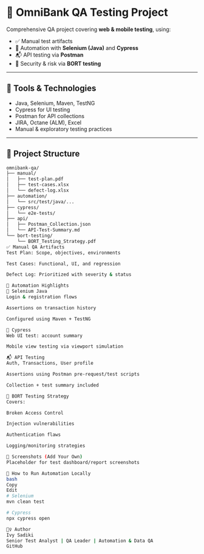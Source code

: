 # 🧪 OmniBank QA Testing Project

Comprehensive QA project covering **web & mobile testing**, using:
- ✅ Manual test artifacts
- 🔁 Automation with **Selenium (Java)** and **Cypress**
- 📬 API testing via **Postman**
- 🔐 Security & risk via **BORT testing**

---

## 🔧 Tools & Technologies

- Java, Selenium, Maven, TestNG
- Cypress for UI testing
- Postman for API collections
- JIRA, Octane (ALM), Excel
- Manual & exploratory testing practices

---

## 📁 Project Structure

```bash
omnibank-qa/
├── manual/
│   ├── test-plan.pdf
│   ├── test-cases.xlsx
│   └── defect-log.xlsx
├── automation/
│   └── src/test/java/...
├── cypress/
│   └── e2e-tests/
├── api/
│   ├── Postman_Collection.json
│   └── API-Test-Summary.md
└── bort-testing/
    └── BORT_Testing_Strategy.pdf
✅ Manual QA Artifacts
Test Plan: Scope, objectives, environments

Test Cases: Functional, UI, and regression

Defect Log: Prioritized with severity & status

🤖 Automation Highlights
🔹 Selenium Java
Login & registration flows

Assertions on transaction history

Configured using Maven + TestNG

🔸 Cypress
Web UI test: account summary

Mobile view testing via viewport simulation

📬 API Testing
Auth, Transactions, User profile

Assertions using Postman pre-request/test scripts

Collection + test summary included

🔐 BORT Testing Strategy
Covers:

Broken Access Control

Injection vulnerabilities

Authentication flaws

Logging/monitoring strategies

📸 Screenshots (Add Your Own)
Placeholder for test dashboard/report screenshots

🏁 How to Run Automation Locally
bash
Copy
Edit
# Selenium
mvn clean test

# Cypress
npx cypress open

🙋‍♀️ Author
Ivy Sadiki
Senior Test Analyst | QA Leader | Automation & Data QA
GitHub
